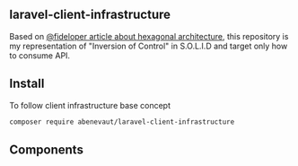 ## laravel-client-infrastructure

Based on [@fideloper article about hexagonal architecture](https://fideloper.com/hexagonal-architecture), this repository is my representation of "Inversion of Control" in S.O.L.I.D and target only how to consume API.

## Install

To follow client infrastructure base concept

```bash
composer require abenevaut/laravel-client-infrastructure
```

## Components


